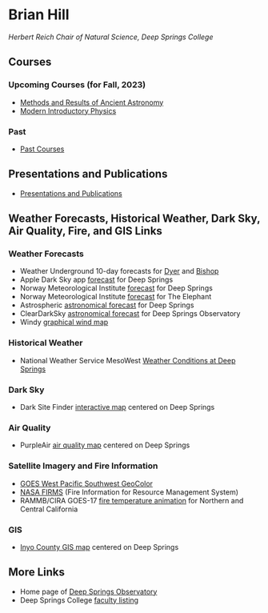 # Brian Hill

*Herbert Reich Chair of Natural Science, Deep Springs College*

## Courses

### Upcoming Courses (for Fall, 2023)

* [Methods and Results of Ancient Astronomy](./ancient-astronomy/)
* [Modern Introductory Physics](./physics/)

### Past

* [Past Courses](./past_courses.html)

## Presentations and Publications

* [Presentations and Publications](./presentations_and_publications.html)

## Weather Forecasts, Historical Weather, Dark Sky, Air Quality, Fire, and GIS Links

### Weather Forecasts

* Weather Underground 10-day forecasts for [Dyer](https://www.wunderground.com/forecast/us/nv/dyer) and [Bishop](https://www.wunderground.com/forecast/us/ca/bishop)
* Apple Dark Sky app [forecast](https://darksky.net/forecast/37.3749,-117.9802/us12/en) for Deep Springs
* Norway Meteorological Institute [forecast](https://www.yr.no/en/forecast/daily-table/37.3749,-117.9802) for Deep Springs
* Norway Meteorological Institute [forecast](https://www.yr.no/en/forecast/graph/2-5346035/United%20States/California/Inyo%20County/The%20Elephant) for The Elephant
* Astrospheric [astronomical forecast](https://www.astrospheric.com/?Latitude=37.3749&Longitude=-117.9802) for Deep Springs
* ClearDarkSky [astronomical forecast](https://www.cleardarksky.com/c/DpSprObCAkey.html?1) for Deep Springs Observatory
* Windy [graphical wind map](https://www.windy.com/37.372/-117.985?37.248,-117.985,10,m:eHsacSw)

### Historical Weather

* National Weather Service MesoWest [Weather Conditions at Deep Springs](https://www.wrh.noaa.gov/mesowest/timeseries.php?sid=DPSC1)

### Dark Sky

* Dark Site Finder [interactive map](https://darksitefinder.com/maps/world.html#10/37.3749/-117.9802) centered on Deep Springs

### Air Quality

* PurpleAir [air quality map](https://www.purpleair.com/map?opt=1/i/mPM25/a60/cC0#10.04/37.3749/-117.9802) centered on Deep Springs

### Satellite Imagery and Fire Information

* [GOES West Pacific Southwest GeoColor](https://www.star.nesdis.noaa.gov/goes/sector_band.php?sat=G17&sector=psw&band=GEOCOLOR&length=12)
* [NASA FIRMS](https://firms2.modaps.eosdis.nasa.gov/map/#d:today;@-118.2,41.0,6z) (Fire Information for Resource Management System)
* RAMMB/CIRA GOES-17 [fire temperature animation](https://rammb-slider.cira.colostate.edu/?sat=goes-17&z=5&im=12&ts=1&st=0&et=0&speed=200&motion=loop&map=1&lat=0&opacity%5B0%5D=1&hidden%5B0%5D=0&pause=0&slider=-1&hide_controls=1&mouse_draw=0&follow_feature=0&follow_hide=0&s=rammb-slider&sec=full_disk&p%5B0%5D=fire_temperature&x=13488.140625&y=3295.15625) for Northern and Central California

### GIS

* [Inyo County GIS map](https://gis.inyoco.com/arcgis/apps/webappviewer/index.html?id=4f0e9813612040c3994f0ec22235fba4&center=413215.4992%2C4136912.6261%2C26911&scale=7040.6821) centered on Deep Springs

## More Links

* Home page of [Deep Springs Observatory](./deep-springs-observatory/)
* Deep Springs College [faculty listing](https://deepsprings.edu/academics/#faculty)
